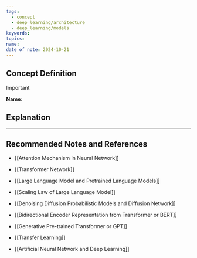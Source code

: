 ```yaml
---
tags:
  - concept
  - deep_learning/architecture
  - deep_learning/models
keywords: 
topics: 
name: 
date of note: 2024-10-21
---
```


## Concept Definition

>[!important]
>**Name**: 



## Explanation





-----------
##  Recommended Notes and References


- [[Attention Mechanism in Neural Network]]
- [[Transformer Network]]
- [[Large Language Model and Pretrained Language Models]]
- [[Scaling Law of Large Language Model]]


- [[Denoising Diffusion Probabilistic Models and Diffusion Network]]
- [[Bidirectional Encoder Representation from Transformer or BERT]]
- [[Generative Pre-trained Transformer or GPT]]


- [[Transfer Learning]]
- [[Artificial Neural Network and Deep Learning]]